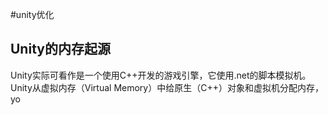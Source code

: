 #unity优化 
## Unity的内存起源
Unity实际可看作是一个使用C++开发的游戏引擎，它使用.net的脚本模拟机。Unity从虚拟内存（Virtual Memory）中给原生（C++）对象和虚拟机分配内存，yo